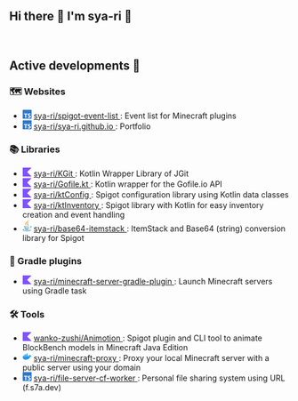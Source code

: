 <h2>
  Hi there 👋 I'm sya-ri 🦔
</h2>

<a href="https://ko-fi.com/K3K1BC6UT">
  <img src="https://ko-fi.com/img/githubbutton_sm.svg" alt="">
</a>

<h2>
  Active developments 🏃
</h2>

<h3>
  🗺️ Websites
</h3>

<ul>
  <li>
    <img src="assets/typescript.svg" width="16" />
    <a href="https://github.com/sya-ri/spigot-event-list">
      sya-ri/spigot-event-list
    </a>
    : Event list for Minecraft plugins
  </li>
  <li>
    <img src="assets/typescript.svg" width="16" />
    <a href="https://github.com/sya-ri/sya-ri.github.io">
      sya-ri/sya-ri.github.io
    </a>
    : Portfolio
  </li>
</ul>

<h3>
  📚 Libraries
</h3>

<ul>
  <li>
    <img src="assets/kotlin.svg" width="16" />
    <a href="https://github.com/sya-ri/KGit">
      sya-ri/KGit
    </a>
    : Kotlin Wrapper Library of JGit
  </li>
  <li>
    <img src="assets/kotlin.svg" width="16" />
    <a href="https://github.com/sya-ri/Gofile.kt">
      sya-ri/Gofile.kt
    </a>
    : Kotlin wrapper for the Gofile.io API
  </li>
  <li>
    <img src="assets/kotlin.svg" width="16" />
    <a href="https://github.com/sya-ri/ktConfig">
      sya-ri/ktConfig
    </a>
    : Spigot configuration library using Kotlin data classes
  </li>
  <li>
    <img src="assets/kotlin.svg" width="16" />
    <a href="https://github.com/sya-ri/ktInventory">
      sya-ri/ktInventory
    </a>
    : Spigot library with Kotlin for easy inventory creation and event handling
  </li>
  <li>
    <img src="assets/java.svg" width="16" />
    <a href="https://github.com/sya-ri/base64-itemstack">
      sya-ri/base64-itemstack
    </a>
    : ItemStack and Base64 (string) conversion library for Spigot
  </li>
</ul>

<h3>
  🐘 Gradle plugins
</h3>

<ul>
  <li>
    <img src="assets/kotlin.svg" width="16" />
    <a href="https://github.com/sya-ri/minecraft-server-gradle-plugin">
      sya-ri/minecraft-server-gradle-plugin
    </a>
    : Launch Minecraft servers using Gradle task
  </li>
</ul>

<h3>
  🛠️ Tools
</h3>

<ul>
  <li>
    <img src="assets/kotlin.svg" width="16" />
    <a href="https://github.com/wanko-zushi/Animotion">
      wanko-zushi/Animotion
    </a>
    : Spigot plugin and CLI tool to animate BlockBench models in Minecraft Java Edition
  </li>
  <li>
    <img src="assets/docker.svg" width="16" />
    <a href="https://github.com/sya-ri/minecraft-proxy">
      sya-ri/minecraft-proxy
    </a>
    : Proxy your local Minecraft server with a public server using your domain
  </li>
  <li>
    <img src="assets/typescript.svg" width="16" />
    <a href="https://github.com/sya-ri/file-server-cf-worker">
      sya-ri/file-server-cf-worker
    </a>
    : Personal file sharing system using URL (f.s7a.dev)
  </li>
</ul>
